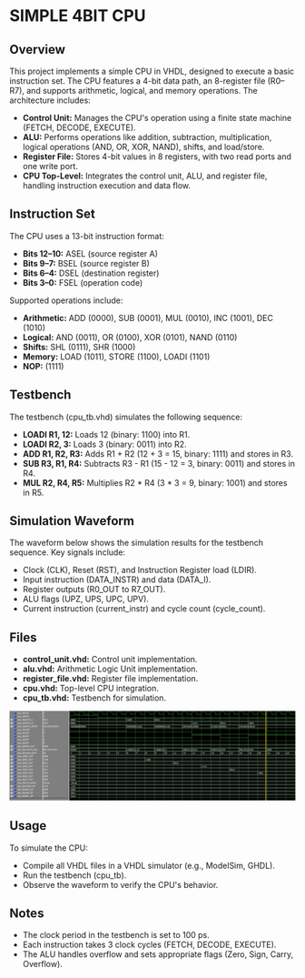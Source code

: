 # SIMPLE 4BIT CPU

## Overview

This project implements a simple CPU in VHDL, designed to execute a basic instruction set. The CPU features a 4-bit data path, an 8-register file (R0–R7), and supports arithmetic, logical, and memory operations. The architecture includes:

- **Control Unit:** Manages the CPU's operation using a finite state machine (FETCH, DECODE, EXECUTE).
- **ALU:** Performs operations like addition, subtraction, multiplication, logical operations (AND, OR, XOR, NAND), shifts, and load/store.
- **Register File:** Stores 4-bit values in 8 registers, with two read ports and one write port.
- **CPU Top-Level:** Integrates the control unit, ALU, and register file, handling instruction execution and data flow.

## Instruction Set

The CPU uses a 13-bit instruction format:

- **Bits 12–10:** ASEL (source register A)
- **Bits 9–7:** BSEL (source register B)
- **Bits 6–4:** DSEL (destination register)
- **Bits 3–0:** FSEL (operation code)

Supported operations include:

- **Arithmetic:** ADD (0000), SUB (0001), MUL (0010), INC (1001), DEC (1010)
- **Logical:** AND (0011), OR (0100), XOR (0101), NAND (0110)
- **Shifts:** SHL (0111), SHR (1000)
- **Memory:** LOAD (1011), STORE (1100), LOADI (1101)
- **NOP:** (1111)

## Testbench

The testbench (cpu_tb.vhd) simulates the following sequence:

- **LOADI R1, 12:** Loads 12 (binary: 1100) into R1.
- **LOADI R2, 3:** Loads 3 (binary: 0011) into R2.
- **ADD R1, R2, R3:** Adds R1 + R2 (12 + 3 = 15, binary: 1111) and stores in R3.
- **SUB R3, R1, R4:** Subtracts R3 - R1 (15 - 12 = 3, binary: 0011) and stores in R4.
- **MUL R2, R4, R5:** Multiplies R2 * R4 (3 * 3 = 9, binary: 1001) and stores in R5.

## Simulation Waveform

The waveform below shows the simulation results for the testbench sequence. Key signals include:

- Clock (CLK), Reset (RST), and Instruction Register load (LDIR).
- Input instruction (DATA_INSTR) and data (DATA_I).
- Register outputs (R0_OUT to R7_OUT).
- ALU flags (UPZ, UPS, UPC, UPV).
- Current instruction (current_instr) and cycle count (cycle_count).



## Files

- **control_unit.vhd:** Control unit implementation.
- **alu.vhd:** Arithmetic Logic Unit implementation.
- **register_file.vhd:** Register file implementation.
- **cpu.vhd:** Top-level CPU integration.
- **cpu_tb.vhd:** Testbench for simulation.

![alt text](./waveform.jpg)

## Usage

To simulate the CPU:

- Compile all VHDL files in a VHDL simulator (e.g., ModelSim, GHDL).
- Run the testbench (cpu_tb).
- Observe the waveform to verify the CPU's behavior.

## Notes

- The clock period in the testbench is set to 100 ps.
- Each instruction takes 3 clock cycles (FETCH, DECODE, EXECUTE).
- The ALU handles overflow and sets appropriate flags (Zero, Sign, Carry, Overflow).
